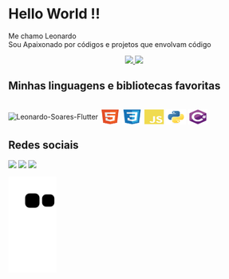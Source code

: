 # Hello World !!
Me chamo Leonardo <br>
Sou Apaixonado por códigos e projetos que envolvam código <br>

<div align="center">
  <a href="https://leonardo-soares.github.io/Leonardo-Soares/">
  <img height="180em" src="https://github-readme-stats.vercel.app/api?username=leonardo-soares&show_icons=true&theme=tokyonight&include_all_commits=true&count_private=true"/>
  <img height="180em" src="https://github-readme-stats.vercel.app/api/top-langs/?username=leonardo-soares&layout=compact&langs_count=7&theme=tokyonight"/>
  </a>
</div>

## Minhas linguagens e bibliotecas favoritas
 <div style="display: inline_block;">
  <br>
  <img align="center"  alt="Leonardo-Soares-Flutter" src="https://cdn.jsdelivr.net/gh/devicons/devicon/icons/flutter/flutter-original.svg" />
  <img align="center" alt="Leonardo-Soares-HTML" height="30" width="40" src="https://raw.githubusercontent.com/devicons/devicon/master/icons/html5/html5-original.svg">
  <img align="center" alt="Leonardo-Soares-CSS" height="30" width="40" src="https://raw.githubusercontent.com/devicons/devicon/master/icons/css3/css3-original.svg">
    <img align="center" alt="Leonardo-Soares-Js" height="30" width="40" src="https://raw.githubusercontent.com/devicons/devicon/master/icons/javascript/javascript-plain.svg">
  <img align="center" alt="Leonardo-Soares-Python" height="30" width="40" src="https://raw.githubusercontent.com/devicons/devicon/master/icons/python/python-original.svg">
  <img align="center" alt="Leonardo-Soares-Csharp" height="30" width="40" src="https://raw.githubusercontent.com/devicons/devicon/master/icons/csharp/csharp-original.svg">
<!--   <img align="right" alt="Rafa-pic" height="150" style="border-radius:50px;" src="https://media.discordapp.net/attachments/639956127056134178/890373478988013628/Publicacoes_Instagram_1_1.png?width=676&height=676"> -->
</div>

  
## Redes sociais 
<div> 
    <a href="https://www.linkedin.com/in/leonardo-afonso/" target="_blank"><img src="https://img.shields.io/badge/-LinkedIn-%230077B5?style=for-the-badge&logo=linkedin&logoColor=white" target="_blank"></a> 
  <a href="https://instagram.com/leosoarespa" target="_blank"><img src="https://img.shields.io/badge/-Instagram-%23E4405F?style=for-the-badge&logo=instagram&logoColor=white" target="_blank"></a>
  <a href = "mailto:leonardoafonso1048@gmail.com"><img src="https://img.shields.io/badge/-Gmail-%23333?style=for-the-badge&logo=gmail&logoColor=white" target="_blank"></a>

 
  ![Snake animation](https://github.com/leonardo-soares/leonardo-soares/blob/output/github-contribution-grid-snake.svg)
 
</div>
